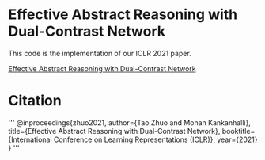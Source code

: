 # Effective Abstract Reasoning with Dual-Contrast Network
This code is the implementation of our ICLR 2021 paper.

[Effective Abstract Reasoning with Dual-Contrast Network](https://openreview.net/forum?id=ldxlzGYWDmW)  

# Citation
'''
@inproceedings{zhuo2021,
    author={Tao Zhuo and Mohan Kankanhalli},
    title={Effective Abstract Reasoning with Dual-Contrast Network},
    booktitle={International Conference on Learning Representations (ICLR)},
    year={2021}
}
'''
